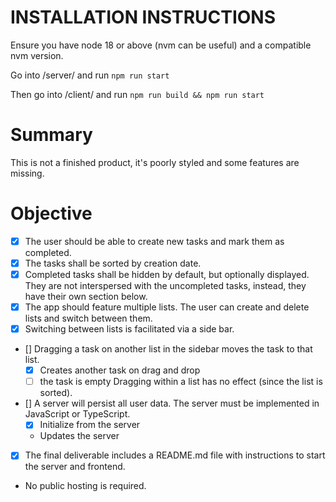 # INSTALLATION INSTRUCTIONS

Ensure you have node 18 or above (nvm can be useful) and a compatible nvm version.

<!-- fails with `Error: ENOENT: no such file or directory, open '.next/prerender-manifest.json` 
let's use npm run dev in the meantime
-->
Go into /server/ and run `npm run start`

Then go into /client/ and run `npm run build && npm run start`

# Summary 

This is not a finished product, it's poorly styled and some features are missing.

# Objective

- [x] The user should be able to create new tasks and mark them as completed.
- [x] The tasks shall be sorted by creation date.
- [x] Completed tasks shall be hidden by default, but optionally displayed. They are not interspersed with the uncompleted tasks, instead, they have their own section below.
- [x] The app should feature multiple lists. The user can create and delete lists and switch between them.
- [x] Switching between lists is facilitated via a side bar.
- [] Dragging a task on another list in the sidebar moves the task to that list.
  - [x] Creates another task on drag and drop
  - [ ] the task is empty
 Dragging within a list has no effect (since the list is sorted).
- [] A server will persist all user data. The server must be implemented in JavaScript or TypeScript.
  - [x] Initialize from the server
  - Updates the server 
- [x] The final deliverable includes a README.md file with instructions to start the server and frontend.
- No public hosting is required.